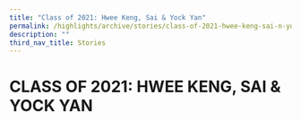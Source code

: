 ```yaml
---
title: "Class of 2021: Hwee Keng, Sai & Yock Yan"
permalink: /highlights/archive/stories/class-of-2021-hwee-keng-sai-n-yock-yan/
description: ""
third_nav_title: Stories
---
```

# CLASS OF 2021: HWEE KENG, SAI & YOCK YAN
